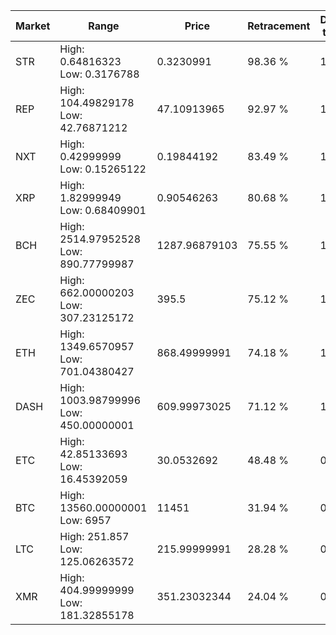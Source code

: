 | Market | Range | Price| Retracement | Doubles to 50% |
| --- | --- | --- | --- | --- |
| STR | High: 0.64816323<br />Low: 0.3176788 | 0.3230991 | 98.36 % | 1.49 |
| REP | High: 104.49829178<br />Low: 42.76871212 | 47.10913965 | 92.97 % | 1.56 |
| NXT | High: 0.42999999<br />Low: 0.15265122 | 0.19844192 | 83.49 % | 1.47 |
| XRP | High: 1.82999949<br />Low: 0.68409901 | 0.90546263 | 80.68 % | 1.39 |
| BCH | High: 2514.97952528<br />Low: 890.77799987 | 1287.96879103 | 75.55 % | 1.32 |
| ZEC | High: 662.00000203<br />Low: 307.23125172 | 395.5 | 75.12 % | 1.23 |
| ETH | High: 1349.6570957<br />Low: 701.04380427 | 868.49999991 | 74.18 % | 1.18 |
| DASH | High: 1003.98799996<br />Low: 450.00000001 | 609.99973025 | 71.12 % | 1.19 |
| ETC | High: 42.85133693<br />Low: 16.45392059 | 30.0532692 | 48.48 % | 0.00 |
| BTC | High: 13560.00000001<br />Low: 6957 | 11451 | 31.94 % | 0.00 |
| LTC | High: 251.857<br />Low: 125.06263572 | 215.99999991 | 28.28 % | 0.00 |
| XMR | High: 404.99999999<br />Low: 181.32855178 | 351.23032344 | 24.04 % | 0.00 |
